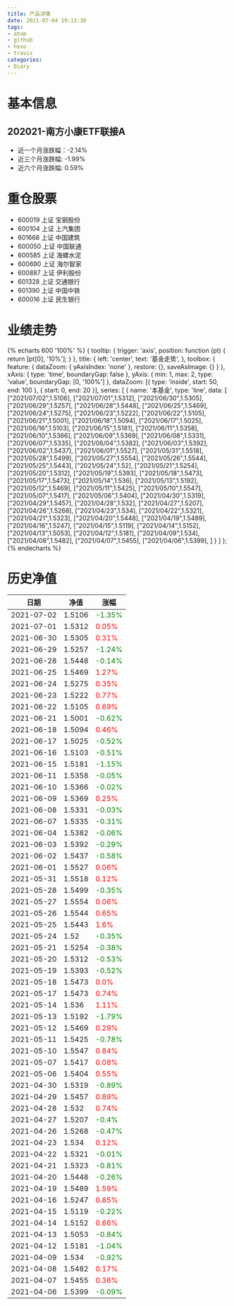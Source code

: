 ```yaml
---
title: 产品详情
date: 2021-07-04 19:13:30
tags:
- atom
- github
- hexo
- travis
categories:
- Diary
---
```


# 基本信息
## 202021-南方小康ETF联接A
- 近一个月涨跌幅：-2.14%
- 近三个月涨跌幅: -1.99%
- 近六个月涨跌幅: 0.59%

# 重仓股票
- 600019 上证 宝钢股份
- 600104 上证 上汽集团
- 601668 上证 中国建筑
- 600050 上证 中国联通
- 600585 上证 海螺水泥
- 600690 上证 海尔智家
- 600887 上证 伊利股份
- 601328 上证 交通银行
- 601390 上证 中国中铁
- 600016 上证 民生银行
# 业绩走势

{% echarts 600 '100%' %}
{
  tooltip: {
        trigger: 'axis',
        position: function (pt) {
            return [pt[0], '10%'];
        }
    },
    title: {
        left: 'center',
        text: '基金走势',
    },
    toolbox: {
        feature: {
            dataZoom: {
                yAxisIndex: 'none'
            },
            restore: {},
            saveAsImage: {}
        }
    },
    xAxis: {
        type: 'time',
        boundaryGap: false
    },
    yAxis: {
        min: 1,
        max: 2,
        type: 'value',
        boundaryGap: [0, '100%']
    },
    dataZoom: [{
        type: 'inside',
        start: 50,
        end: 100
    }, {
        start: 0,
        end: 20
    }],
    series: [
        {
            name: '本基金',
            type: 'line',
            data: [
["2021/07/02",1.5106],
["2021/07/01",1.5312],
["2021/06/30",1.5305],
["2021/06/29",1.5257],
["2021/06/28",1.5448],
["2021/06/25",1.5469],
["2021/06/24",1.5275],
["2021/06/23",1.5222],
["2021/06/22",1.5105],
["2021/06/21",1.5001],
["2021/06/18",1.5094],
["2021/06/17",1.5025],
["2021/06/16",1.5103],
["2021/06/15",1.5181],
["2021/06/11",1.5358],
["2021/06/10",1.5366],
["2021/06/09",1.5369],
["2021/06/08",1.5331],
["2021/06/07",1.5335],
["2021/06/04",1.5382],
["2021/06/03",1.5392],
["2021/06/02",1.5437],
["2021/06/01",1.5527],
["2021/05/31",1.5518],
["2021/05/28",1.5499],
["2021/05/27",1.5554],
["2021/05/26",1.5544],
["2021/05/25",1.5443],
["2021/05/24",1.52],
["2021/05/21",1.5254],
["2021/05/20",1.5312],
["2021/05/19",1.5393],
["2021/05/18",1.5473],
["2021/05/17",1.5473],
["2021/05/14",1.536],
["2021/05/13",1.5192],
["2021/05/12",1.5469],
["2021/05/11",1.5425],
["2021/05/10",1.5547],
["2021/05/07",1.5417],
["2021/05/06",1.5404],
["2021/04/30",1.5319],
["2021/04/29",1.5457],
["2021/04/28",1.532],
["2021/04/27",1.5207],
["2021/04/26",1.5268],
["2021/04/23",1.534],
["2021/04/22",1.5321],
["2021/04/21",1.5323],
["2021/04/20",1.5448],
["2021/04/19",1.5489],
["2021/04/16",1.5247],
["2021/04/15",1.5119],
["2021/04/14",1.5152],
["2021/04/13",1.5053],
["2021/04/12",1.5181],
["2021/04/09",1.534],
["2021/04/08",1.5482],
["2021/04/07",1.5455],
["2021/04/06",1.5399],
]
        }
    ]
};
{% endecharts %}

# 历史净值

| 日期 | 净值 | 涨幅 |
| --- | --- | --- |
|2021-07-02|1.5106|<font color=green>-1.35%</font>|
|2021-07-01|1.5312|<font color=red>0.05%</font>|
|2021-06-30|1.5305|<font color=red>0.31%</font>|
|2021-06-29|1.5257|<font color=green>-1.24%</font>|
|2021-06-28|1.5448|<font color=green>-0.14%</font>|
|2021-06-25|1.5469|<font color=red>1.27%</font>|
|2021-06-24|1.5275|<font color=red>0.35%</font>|
|2021-06-23|1.5222|<font color=red>0.77%</font>|
|2021-06-22|1.5105|<font color=red>0.69%</font>|
|2021-06-21|1.5001|<font color=green>-0.62%</font>|
|2021-06-18|1.5094|<font color=red>0.46%</font>|
|2021-06-17|1.5025|<font color=green>-0.52%</font>|
|2021-06-16|1.5103|<font color=green>-0.51%</font>|
|2021-06-15|1.5181|<font color=green>-1.15%</font>|
|2021-06-11|1.5358|<font color=green>-0.05%</font>|
|2021-06-10|1.5366|<font color=green>-0.02%</font>|
|2021-06-09|1.5369|<font color=red>0.25%</font>|
|2021-06-08|1.5331|<font color=green>-0.03%</font>|
|2021-06-07|1.5335|<font color=green>-0.31%</font>|
|2021-06-04|1.5382|<font color=green>-0.06%</font>|
|2021-06-03|1.5392|<font color=green>-0.29%</font>|
|2021-06-02|1.5437|<font color=green>-0.58%</font>|
|2021-06-01|1.5527|<font color=red>0.06%</font>|
|2021-05-31|1.5518|<font color=red>0.12%</font>|
|2021-05-28|1.5499|<font color=green>-0.35%</font>|
|2021-05-27|1.5554|<font color=red>0.06%</font>|
|2021-05-26|1.5544|<font color=red>0.65%</font>|
|2021-05-25|1.5443|<font color=red>1.6%</font>|
|2021-05-24|1.52|<font color=green>-0.35%</font>|
|2021-05-21|1.5254|<font color=green>-0.38%</font>|
|2021-05-20|1.5312|<font color=green>-0.53%</font>|
|2021-05-19|1.5393|<font color=green>-0.52%</font>|
|2021-05-18|1.5473|<font color=red>0.0%</font>|
|2021-05-17|1.5473|<font color=red>0.74%</font>|
|2021-05-14|1.536|<font color=red>1.11%</font>|
|2021-05-13|1.5192|<font color=green>-1.79%</font>|
|2021-05-12|1.5469|<font color=red>0.29%</font>|
|2021-05-11|1.5425|<font color=green>-0.78%</font>|
|2021-05-10|1.5547|<font color=red>0.84%</font>|
|2021-05-07|1.5417|<font color=red>0.08%</font>|
|2021-05-06|1.5404|<font color=red>0.55%</font>|
|2021-04-30|1.5319|<font color=green>-0.89%</font>|
|2021-04-29|1.5457|<font color=red>0.89%</font>|
|2021-04-28|1.532|<font color=red>0.74%</font>|
|2021-04-27|1.5207|<font color=green>-0.4%</font>|
|2021-04-26|1.5268|<font color=green>-0.47%</font>|
|2021-04-23|1.534|<font color=red>0.12%</font>|
|2021-04-22|1.5321|<font color=green>-0.01%</font>|
|2021-04-21|1.5323|<font color=green>-0.81%</font>|
|2021-04-20|1.5448|<font color=green>-0.26%</font>|
|2021-04-19|1.5489|<font color=red>1.59%</font>|
|2021-04-16|1.5247|<font color=red>0.85%</font>|
|2021-04-15|1.5119|<font color=green>-0.22%</font>|
|2021-04-14|1.5152|<font color=red>0.66%</font>|
|2021-04-13|1.5053|<font color=green>-0.84%</font>|
|2021-04-12|1.5181|<font color=green>-1.04%</font>|
|2021-04-09|1.534|<font color=green>-0.92%</font>|
|2021-04-08|1.5482|<font color=red>0.17%</font>|
|2021-04-07|1.5455|<font color=red>0.36%</font>|
|2021-04-06|1.5399|<font color=green>-0.09%</font>|
